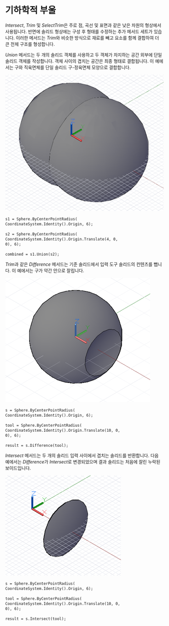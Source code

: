 

# 기하학적 부울

*Intersect*, *Trim* 및 *SelectTrim*은 주로 점, 곡선 및 표면과 같은 낮은 차원의 형상에서 사용됩니다. 반면에 솔리드 형상에는 구성 후 형태를 수정하는 추가 메서드 세트가 있습니다. 이러한 메서드는 *Trim*와 비슷한 방식으로 재료를 빼고 요소를 함께 결합하여 더 큰 전체 구조를 형성합니다.

*Union* 메서드는 두 개의 솔리드 객체를 사용하고 두 객체가 차지하는 공간 외부에 단일 솔리드 객체를 작성합니다. 객체 사이의 겹치는 공간은 최종 형태로 결합됩니다. 이 예에서는 구와 직육면체를 단일 솔리드 구-정육면체 모양으로 결합합니다.

![](images/12-9/GeometricBooleans_01.png)

```
s1 = Sphere.ByCenterPointRadius(
CoordinateSystem.Identity().Origin, 6);

s2 = Sphere.ByCenterPointRadius(
CoordinateSystem.Identity().Origin.Translate(4, 0,
0), 6);

combined = s1.Union(s2);
```

*Trim*과 같은 *Difference* 메서드는 기준 솔리드에서 입력 도구 솔리드의 컨텐츠를 뺍니다. 이 예에서는 구가 약간 안으로 잘립니다.

![](images/12-9/GeometricBooleans_02.png)

```
s = Sphere.ByCenterPointRadius(
CoordinateSystem.Identity().Origin, 6);

tool = Sphere.ByCenterPointRadius(
CoordinateSystem.Identity().Origin.Translate(10, 0,
0), 6);

result = s.Difference(tool);
```

*Intersect* 메서드는 두 개의 솔리드 입력 사이에서 겹치는 솔리드를 반환합니다. 다음 예에서는 *Difference*가 *Intersect*로 변경되었으며 결과 솔리드는 처음에 잘린 누락된 보이드입니다.

![](images/12-9/GeometricBooleans_03.png)

```
s = Sphere.ByCenterPointRadius(
CoordinateSystem.Identity().Origin, 6);

tool = Sphere.ByCenterPointRadius(
CoordinateSystem.Identity().Origin.Translate(10, 0,
0), 6);

result = s.Intersect(tool);
```

